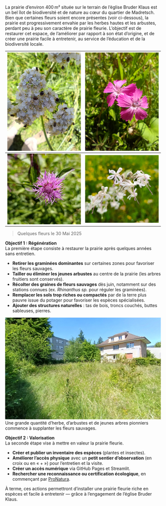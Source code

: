 La prairie d’environ 400 m² située sur le terrain de l’église Bruder Klaus est un bel îlot de biodiversité et de nature au cœur du quartier de Madretsch. Bien que certaines fleurs soient encore présentes (voir ci-dessous), la prairie est progressivement envahie par les herbes hautes et les arbustes, perdant peu à peu son caractère de prairie fleurie. L’objectif est de restaurer cet espace, de l’améliorer par rapport à son état d’origine, et de créer une prairie facile à entretenir, au service de l’éducation et de la biodiversité locale.

| ![](../assets/achillea_millefolium.jpg) | ![](../assets/dianthus_carthusiana.jpg) |
|:----------------:|:-------------------------------------:|
| ![](../assets/centaurea_jacea_small.jpg) |    ![](../assets/silen_nutans.jpg)    |

> Quelques fleurs le 30 Mai 2025

__Objectif 1 : Régénération__  
La première étape consiste à restaurer la prairie après quelques années sans entretien.

- **Retirer les graminées dominantes** sur certaines zones pour favoriser les fleurs sauvages.
- **Tailler ou éliminer les jeunes arbustes** au centre de la prairie (les arbres fruitiers sont conservés).
- **Récolter des graines de fleurs sauvages** dès juin, notamment sur des stations connues (ex. *Rhinanthus sp.* pour réguler les graminées).
- **Remplacer les sols trop riches ou compactés** par de la terre plus pauvre issue du potager pour favoriser les espèces spécialisées.
- **Ajouter des structures naturelles** : tas de bois, troncs couchés, buttes sableuses, pierres.

![Beaucoup_d_herbe](../assets/overview_small.jpg)  
Une grande quantité d’herbe, d’arbustes et de jeunes arbres pionniers commence à supplanter les fleurs sauvages.

__Objectif 2 : Valorisation__  
La seconde étape vise à mettre en valeur la prairie fleurie.

- **Créer et publier un inventaire des espèces** (plantes et insectes).
- **Améliorer l’accès physique** avec un **petit sentier d’observation** (en croix ou en « + ») pour l’entretien et la visite.
- **Créer un accès numérique** via GitHub Pages et Streamlit.
- **Rechercher une reconnaissance ou certification écologique**, en commençant par [ProNatura](https://www.pronatura.ch/fr/bonjournature).

À terme, ces actions permettront d’installer une prairie fleurie riche en espèces et facile à entretenir — grâce à l’engagement de l’église Bruder Klaus.
